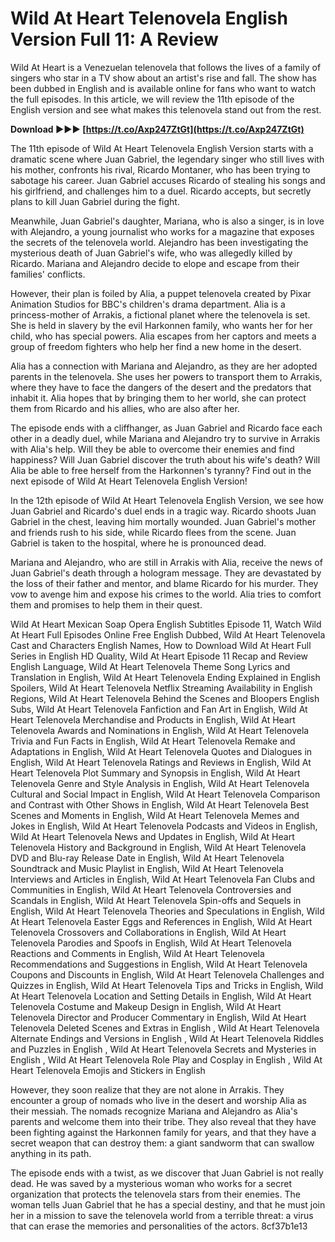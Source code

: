 # Wild At Heart Telenovela English Version Full 11: A Review
 
Wild At Heart is a Venezuelan telenovela that follows the lives of a family of singers who star in a TV show about an artist's rise and fall. The show has been dubbed in English and is available online for fans who want to watch the full episodes. In this article, we will review the 11th episode of the English version and see what makes this telenovela stand out from the rest.
 
**Download ►►► [https://t.co/Axp247ZtGt](https://t.co/Axp247ZtGt)**


 
The 11th episode of Wild At Heart Telenovela English Version starts with a dramatic scene where Juan Gabriel, the legendary singer who still lives with his mother, confronts his rival, Ricardo Montaner, who has been trying to sabotage his career. Juan Gabriel accuses Ricardo of stealing his songs and his girlfriend, and challenges him to a duel. Ricardo accepts, but secretly plans to kill Juan Gabriel during the fight.
 
Meanwhile, Juan Gabriel's daughter, Mariana, who is also a singer, is in love with Alejandro, a young journalist who works for a magazine that exposes the secrets of the telenovela world. Alejandro has been investigating the mysterious death of Juan Gabriel's wife, who was allegedly killed by Ricardo. Mariana and Alejandro decide to elope and escape from their families' conflicts.
 
However, their plan is foiled by Alia, a puppet telenovela created by Pixar Animation Studios for BBC's children's drama department. Alia is a princess-mother of Arrakis, a fictional planet where the telenovela is set. She is held in slavery by the evil Harkonnen family, who wants her for her child, who has special powers. Alia escapes from her captors and meets a group of freedom fighters who help her find a new home in the desert.
 
Alia has a connection with Mariana and Alejandro, as they are her adopted parents in the telenovela. She uses her powers to transport them to Arrakis, where they have to face the dangers of the desert and the predators that inhabit it. Alia hopes that by bringing them to her world, she can protect them from Ricardo and his allies, who are also after her.
 
The episode ends with a cliffhanger, as Juan Gabriel and Ricardo face each other in a deadly duel, while Mariana and Alejandro try to survive in Arrakis with Alia's help. Will they be able to overcome their enemies and find happiness? Will Juan Gabriel discover the truth about his wife's death? Will Alia be able to free herself from the Harkonnen's tyranny? Find out in the next episode of Wild At Heart Telenovela English Version!
  
In the 12th episode of Wild At Heart Telenovela English Version, we see how Juan Gabriel and Ricardo's duel ends in a tragic way. Ricardo shoots Juan Gabriel in the chest, leaving him mortally wounded. Juan Gabriel's mother and friends rush to his side, while Ricardo flees from the scene. Juan Gabriel is taken to the hospital, where he is pronounced dead.
 
Mariana and Alejandro, who are still in Arrakis with Alia, receive the news of Juan Gabriel's death through a hologram message. They are devastated by the loss of their father and mentor, and blame Ricardo for his murder. They vow to avenge him and expose his crimes to the world. Alia tries to comfort them and promises to help them in their quest.
 
Wild At Heart Mexican Soap Opera English Subtitles Episode 11,  Watch Wild At Heart Full Episodes Online Free English Dubbed,  Wild At Heart Telenovela Cast and Characters English Names,  How to Download Wild At Heart Full Series in English HD Quality,  Wild At Heart Episode 11 Recap and Review English Language,  Wild At Heart Telenovela Theme Song Lyrics and Translation in English,  Wild At Heart Telenovela Ending Explained in English Spoilers,  Wild At Heart Telenovela Netflix Streaming Availability in English Regions,  Wild At Heart Telenovela Behind the Scenes and Bloopers English Subs,  Wild At Heart Telenovela Fanfiction and Fan Art in English,  Wild At Heart Telenovela Merchandise and Products in English,  Wild At Heart Telenovela Awards and Nominations in English,  Wild At Heart Telenovela Trivia and Fun Facts in English,  Wild At Heart Telenovela Remake and Adaptations in English,  Wild At Heart Telenovela Quotes and Dialogues in English,  Wild At Heart Telenovela Ratings and Reviews in English,  Wild At Heart Telenovela Plot Summary and Synopsis in English,  Wild At Heart Telenovela Genre and Style Analysis in English,  Wild At Heart Telenovela Cultural and Social Impact in English,  Wild At Heart Telenovela Comparison and Contrast with Other Shows in English,  Wild At Heart Telenovela Best Scenes and Moments in English,  Wild At Heart Telenovela Memes and Jokes in English,  Wild At Heart Telenovela Podcasts and Videos in English,  Wild At Heart Telenovela News and Updates in English,  Wild At Heart Telenovela History and Background in English,  Wild At Heart Telenovela DVD and Blu-ray Release Date in English,  Wild At Heart Telenovela Soundtrack and Music Playlist in English,  Wild At Heart Telenovela Interviews and Articles in English,  Wild At Heart Telenovela Fan Clubs and Communities in English,  Wild At Heart Telenovela Controversies and Scandals in English,  Wild At Heart Telenovela Spin-offs and Sequels in English,  Wild At Heart Telenovela Theories and Speculations in English,  Wild At Heart Telenovela Easter Eggs and References in English,  Wild At Heart Telenovela Crossovers and Collaborations in English,  Wild At Heart Telenovela Parodies and Spoofs in English,  Wild At Heart Telenovela Reactions and Comments in English,  Wild At Heart Telenovela Recommendations and Suggestions in English,  Wild At Heart Telenovela Coupons and Discounts in English,  Wild At Heart Telenovela Challenges and Quizzes in English,  Wild At Heart Telenovela Tips and Tricks in English,  Wild At Heart Telenovela Location and Setting Details in English,  Wild At Heart Telenovela Costume and Makeup Design in English,  Wild At Heart Telenovela Director and Producer Commentary in English,  Wild At Heart Telenovela Deleted Scenes and Extras in English ,  Wild At Heart Telenovela Alternate Endings and Versions in English ,  Wild At Heart Telenovela Riddles and Puzzles in English ,  Wild At Heart Telenovela Secrets and Mysteries in English ,  Wild At Heart Telenovela Role Play and Cosplay in English ,  Wild At Heart Telenovela Emojis and Stickers in English
 
However, they soon realize that they are not alone in Arrakis. They encounter a group of nomads who live in the desert and worship Alia as their messiah. The nomads recognize Mariana and Alejandro as Alia's parents and welcome them into their tribe. They also reveal that they have been fighting against the Harkonnen family for years, and that they have a secret weapon that can destroy them: a giant sandworm that can swallow anything in its path.
 
The episode ends with a twist, as we discover that Juan Gabriel is not really dead. He was saved by a mysterious woman who works for a secret organization that protects the telenovela stars from their enemies. The woman tells Juan Gabriel that he has a special destiny, and that he must join her in a mission to save the telenovela world from a terrible threat: a virus that can erase the memories and personalities of the actors.
 8cf37b1e13
 

